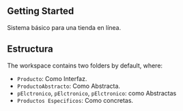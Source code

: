 ## Getting Started

Sistema básico para una tienda en línea.

## Estructura

The workspace contains two folders by default, where:

- `Producto`: Como Interfaz.
- `ProductoAbstracto`: Como Abstracta.
- `pElctronico`, `pElctronico`, `pElctronico`: como Abstractas
- `Productos Especificos`: Como concretas.


